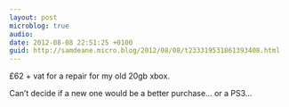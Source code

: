 ```yaml
---
layout: post
microblog: true
audio: 
date: 2012-08-08 22:51:25 +0100
guid: http://samdeane.micro.blog/2012/08/08/t233319531861393408.html
---
```

£62 + vat for a repair for my old 20gb xbox. 

Can’t decide if a new one would be a better purchase… or a PS3...
